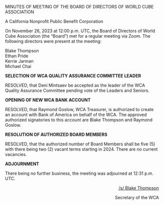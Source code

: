 <div class="text-center">
MINUTES OF MEETING OF THE BOARD OF DIRECTORS OF WORLD CUBE ASSOCIATION

A California Nonprofit Public Benefit Corporation
</div>

On November 26, 2023 at 12:00 p.m. UTC, the Board of Directors of World Cube Association (the “Board”) met for a regular meeting via Zoom. The following directors were present at the meeting:

<div class="text-center">
Blake Thompson <br>
Ethan Pride <br>
Kerrie Jarman <br>
Michael Chai <br>
</div>


<b class="text-center">SELECTION OF WCA QUALITY ASSURANCE COMMITTEE LEADER</b>

RESOLVED, that Deni Mintsaev be accepted as the leader of the WCA Quality Assurance Committee pending vote of the Leaders and Seniors.

<b class="text-center">OPENING OF NEW WCA BANK ACCOUNT</b>

RESOLVED, that Raymond Goslow, WCA Treasurer, is authorized to create an account with Bank of America on behalf of the WCA. The approved authorized signatories to this account are Blake Thompson and Raymond Goslow.

<b class="text-center">RESOLUTION OF AUTHORIZED BOARD MEMBERS</b>

RESOLVED, that the authorized number of Board Members shall be five (5) with there being two (2) vacant terms starting in 2024. There are no current vacancies.

<b class="text-center">ADJOURNMENT</b>

There being no further business, the meeting was adjourned at 12:31 p.m. UTC.

<div style="text-align: right;">
<span style="text-decoration: underline;">/s/ Blake Thompson</span>


Secretary of the WCA
</div>
